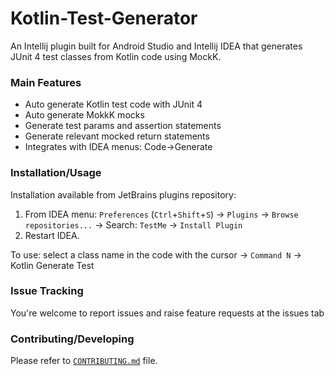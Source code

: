 # Kotlin-Test-Generator
An Intellij plugin built for Android Studio and Intellij IDEA that generates JUnit 4 test classes from Kotlin code using MockK.

### Main Features
- Auto generate Kotlin test code with JUnit 4
- Auto generate MokkK mocks
- Generate test params and assertion statements
- Generate relevant mocked return statements
- Integrates with IDEA menus: Code->Generate

### Installation/Usage
Installation available from JetBrains plugins repository:
1. From IDEA menu: `Preferences` (`Ctrl`+`Shift`+`S`) -> `Plugins` -> `Browse repositories...` -> Search: `TestMe` -> `Install Plugin`
2. Restart IDEA.

To use: select a class name in the code with the cursor -> `Command N` -> Kotlin Generate Test

### Issue Tracking
You're welcome to report issues and raise feature requests at the issues tab

### Contributing/Developing
Please refer to [`CONTRIBUTING.md`](./CONTRIBUTING.md) file.
